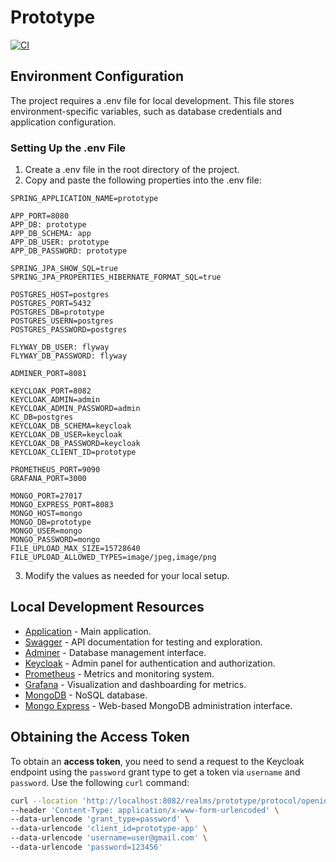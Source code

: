 # Prototype

[![CI](https://github.com/nottaras/prototype/actions/workflows/ci.yml/badge.svg?branch=main)](https://github.com/nottaras/prototype/actions/workflows/ci.yml)

## Environment Configuration

The project requires a .env file for local development. This file stores environment-specific variables, such as
database credentials and application configuration.

### Setting Up the .env File

1. Create a .env file in the root directory of the project.
2. Copy and paste the following properties into the .env file:

```
SPRING_APPLICATION_NAME=prototype

APP_PORT=8080
APP_DB: prototype
APP_DB_SCHEMA: app
APP_DB_USER: prototype
APP_DB_PASSWORD: prototype

SPRING_JPA_SHOW_SQL=true
SPRING_JPA_PROPERTIES_HIBERNATE_FORMAT_SQL=true

POSTGRES_HOST=postgres
POSTGRES_PORT=5432
POSTGRES_DB=prototype
POSTGRES_USERN=postgres
POSTGRES_PASSWORD=postgres

FLYWAY_DB_USER: flyway
FLYWAY_DB_PASSWORD: flyway

ADMINER_PORT=8081

KEYCLOAK_PORT=8082
KEYCLOAK_ADMIN=admin
KEYCLOAK_ADMIN_PASSWORD=admin
KC_DB=postgres
KEYCLOAK_DB_SCHEMA=keycloak
KEYCLOAK_DB_USER=keycloak
KEYCLOAK_DB_PASSWORD=keycloak
KEYCLOAK_CLIENT_ID=prototype

PROMETHEUS_PORT=9090
GRAFANA_PORT=3000

MONGO_PORT=27017
MONGO_EXPRESS_PORT=8083
MONGO_HOST=mongo
MONGO_DB=prototype
MONGO_USER=mongo
MONGO_PASSWORD=mongo
FILE_UPLOAD_MAX_SIZE=15728640
FILE_UPLOAD_ALLOWED_TYPES=image/jpeg,image/png
```

3. Modify the values as needed for your local setup.

## Local Development Resources

- [Application](http://localhost:8080) - Main application.
- [Swagger](http://localhost:8080/swagger-ui/index.html#) - API documentation for testing and exploration.
- [Adminer](http://localhost:8081) - Database management interface.
- [Keycloak](http://localhost:8082) - Admin panel for authentication and authorization.
- [Prometheus](http://localhost:9090) - Metrics and monitoring system.
- [Grafana](http://localhost:3000) - Visualization and dashboarding for metrics.
- [MongoDB](http://localhost:27017) - NoSQL database.
- [Mongo Express](http://localhost:8083) - Web-based MongoDB administration interface.

## Obtaining the Access Token

To obtain an **access token**, you need to send a request to the Keycloak endpoint using the `password` grant type to
get a token via `username` and `password`. Use the following `curl` command:

```bash
curl --location 'http://localhost:8082/realms/prototype/protocol/openid-connect/token' \
--header 'Content-Type: application/x-www-form-urlencoded' \
--data-urlencode 'grant_type=password' \
--data-urlencode 'client_id=prototype-app' \
--data-urlencode 'username=user@gmail.com' \
--data-urlencode 'password=123456'
```

